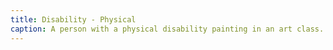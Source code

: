 ```yaml
---
title: Disability - Physical
caption: A person with a physical disability painting in an art class.
---
```

